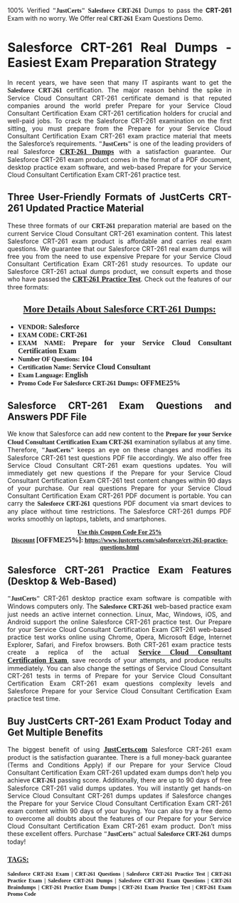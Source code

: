 <p style="text-align: justify;">100% Verified <span style="font-size:14px;"><span style="font-family:Georgia,serif;"><strong>"JustCerts"</strong></span></span> <span style="font-family:Georgia,serif;"><strong>Salesforce CRT-261</strong></span> Dumps to pass the <strong>CRT-261</strong> Exam with no worry. We Offer real <span style="font-family:Georgia,serif;"><strong>CRT-261</strong></span> Exam Questions Demo.</p>

<h1 style="text-align: justify;"><strong>Salesforce CRT-261 Real Dumps - Easiest Exam Preparation Strategy</strong></h1>

<p style="text-align: justify;">In recent years, we have seen that many IT aspirants want to get the <span style="font-family:Georgia,serif;"><strong>Salesforce CRT-261</strong></span> certification. The major reason behind the spike in Service Cloud Consultant CRT-261 certificate demand is that reputed companies around the world prefer Prepare for your Service Cloud Consultant Certification Exam CRT-261 certification holders for crucial and well-paid jobs. To crack the Salesforce CRT-261 examination on the first sitting, you must prepare from the Prepare for your Service Cloud Consultant Certification Exam CRT-261 exam practice material that meets the Salesforce’s requirements. <span style="font-size:14px;"><span style="font-family:Georgia,serif;"><strong>"JustCerts"</strong></span></span> is one of the leading providers of real Salesforce <a href="https://www.justcerts.com/salesforce/crt-261-practice-questions.html"><span style="font-size:16px;"><u><span style="font-family:Georgia,serif;"><strong>CRT-261 Dumps</strong></span></u></span></a> with a satisfaction guarantee. Our Salesforce CRT-261 exam product comes in the format of a PDF document, desktop practice exam software, and web-based Prepare for your Service Cloud Consultant Certification Exam CRT-261 practice test.</p>

<h2 style="text-align: justify;"><strong>Three User-Friendly Formats of JustCerts CRT-261 Updated Practice Material</strong></h2>

<p style="text-align: justify;">These three formats of our <span style="font-family:Georgia,serif;"><strong>CRT-261 </strong></span> preparation material are based on the current Service Cloud Consultant CRT-261 examination content. This latest Salesforce CRT-261 exam product is affordable and carries real exam questions. We guarantee that our Salesforce CRT-261 real exam dumps will free you from the need to use expensive Prepare for your Service Cloud Consultant Certification Exam CRT-261 study resources. To update our Salesforce CRT-261 actual dumps product, we consult experts and those who have passed the <a href="https://www.justcerts.com/salesforce/crt-261-practice-questions.html"><u><span style="font-size:16px;"><span style="font-family:Georgia,serif;"><strong>CRT-261 Practice Test</strong></span></span></u></a>. Check out the features of our three formats:</p>

<h2 style="text-align: center;"><u><strong><span style="font-family:Georgia,serif;">More Details About Salesforce CRT-261 Dumps:</span></strong></u></h2>

<ul>
	<li style="text-align: justify;"><span style="font-size:14px;"><span style="font-family:Georgia,serif;"><strong>VENDOR: </strong></span></span><span style="font-size:16px;"><span style="font-family:Georgia,serif;"><strong>Salesforce</strong></span></span></li>
	<li style="text-align: justify;"><span style="font-size:14px;"><span style="font-family:Georgia,serif;"><strong>EXAM CODE: </strong></span></span><span style="font-size:16px;"><span style="font-family:Georgia,serif;"><strong>CRT-261</strong></span></span></li>
	<li style="text-align: justify;"><span style="font-size:14px;"><span style="font-family:Georgia,serif;"><strong>EXAM NAME: </strong></span></span><span style="font-size:16px;"><span style="font-family:Georgia,serif;"><strong>Prepare for your Service Cloud Consultant Certification Exam</strong></span></span></li>
	<li style="text-align: justify;"><span style="font-size:14px;"><span style="font-family:Georgia,serif;"><strong>Number OF Questions: </strong></span></span><span style="font-size:16px;"><span style="font-family:Georgia,serif;"><strong>104</strong></span></span></li>
	<li style="text-align: justify;"><span style="font-size:14px;"><span style="font-family:Georgia,serif;"><strong>Certification Name: </strong></span></span><span style="font-size:16px;"><span style="font-family:Georgia,serif;"><strong>Service Cloud Consultant</strong></span></span></li>
	<li style="text-align: justify;"><span style="font-size:14px;"><span style="font-family:Georgia,serif;"><strong>Exam Language: </strong></span></span><span style="font-size:16px;"><span style="font-family:Georgia,serif;"><strong>English</strong></span></span></li>
	<li style="text-align: justify;"><span style="font-size:14px;"><span style="font-family:Georgia,serif;"><strong>Promo Code For Salesforce CRT-261 Dumps: </strong></span></span><span style="font-size:16px;"><span style="font-family:Georgia,serif;"><strong>OFFME25%</strong></span></span></li>
</ul>

<h2 style="text-align: justify;"><strong>Salesforce CRT-261 Exam Questions and Answers PDF File</strong></h2>

<p style="text-align: justify;">We know that Salesforce can add new content to the <span style="font-family:Georgia,serif;"><strong>Prepare for your Service Cloud Consultant Certification Exam CRT-261</strong></span> examination syllabus at any time. Therefore, <span style="font-size:14px;"><span style="font-family:Georgia,serif;"><strong>"JustCerts"</strong></span></span> keeps an eye on these changes and modifies its Salesforce CRT-261 test questions PDF file accordingly. We also offer free Service Cloud Consultant CRT-261 exam questions updates. You will immediately get new questions if the Prepare for your Service Cloud Consultant Certification Exam CRT-261 test content changes within 90 days of your purchase. Our real questions Prepare for your Service Cloud Consultant Certification Exam CRT-261 PDF document is portable. You can carry the <span style="font-family:Georgia,serif;"><strong>Salesforce CRT-261</strong></span> questions PDF document via smart devices to any place without time restrictions. The Salesforce CRT-261 dumps PDF works smoothly on laptops, tablets, and smartphones.</p>

<p style="text-align: center;"><span style="font-size:14px;"><span style="font-family:Georgia,serif;"><strong><u>Use this Coupon Code For 25% Discount</u> </strong></span></span><span style="font-size:16px;"><span style="font-family:Georgia,serif;"><strong>[OFFME25%]</strong></span></span><span style="font-size:14px;"><span style="font-family:Georgia,serif;"><strong>: <u><a href="https://www.justcerts.com/salesforce/crt-261-practice-questions.html">https://www.justcerts.com/salesforce/crt-261-practice-questions.html</a></u></strong></span></span></p>

<h2 style="text-align: justify;"><strong>Salesforce CRT-261 Practice Exam Features (Desktop & Web-Based)</strong></h2>

<p style="text-align: justify;"><span style="font-size:14px;"><span style="font-family:Georgia,serif;"><strong>"JustCerts"</strong></span></span> CRT-261 desktop practice exam software is compatible with Windows computers only. The <span style="font-family:Georgia,serif;"><strong>Salesforce CRT-261</strong></span> web-based practice exam just needs an active internet connection. Linux, Mac, Windows, iOS, and Android support the online Salesforce CRT-261 practice test. Our Prepare for your Service Cloud Consultant Certification Exam CRT-261 web-based practice test works online using Chrome, Opera, Microsoft Edge, Internet Explorer, Safari, and Firefox browsers. Both CRT-261 exam practice tests create a replica of the actual <u><a href="https://www.justcerts.com/salesforce/service-cloud-consultant-certification-exams.html"><span style="font-size:16px;"><span style="font-family:Georgia,serif;"><strong>Service Cloud Consultant Certification Exam</strong></span></span></a></u>, save records of your attempts, and produce results immediately. You can also change the settings of Service Cloud Consultant CRT-261 tests in terms of Prepare for your Service Cloud Consultant Certification Exam CRT-261 exam questions complexity levels and Salesforce Prepare for your Service Cloud Consultant Certification Exam practice test time.</p>

<h2 style="text-align: justify;"><strong>Buy JustCerts CRT-261 Exam Product Today and Get Multiple Benefits</strong></h2>

<p style="text-align: justify;">The biggest benefit of using <a href="https://www.justcerts.com/"><u><span style="font-size:16px;"><span style="font-family:Georgia,serif;"><strong>JustCerts.com</strong></span></span></u></a> Salesforce CRT-261 exam product is the satisfaction guarantee. There is a full money-back guarantee (Terms and Conditions Apply) if our Prepare for your Service Cloud Consultant Certification Exam CRT-261 updated exam dumps don’t help you achieve <span style="font-family:Georgia,serif;"><strong>CRT-261 </strong></span> passing score. Additionally, there are up to 90 days of free Salesforce CRT-261 valid dumps updates. You will instantly get hands-on Service Cloud Consultant CRT-261 dumps updates if Salesforce changes the Prepare for your Service Cloud Consultant Certification Exam CRT-261 exam content within 90 days of your buying. You can also try a free demo to overcome all doubts about the features of our Prepare for your Service Cloud Consultant Certification Exam CRT-261 exam product. Don’t miss these excellent offers. Purchase <span style="font-size:14px;"><span style="font-family:Georgia,serif;"><strong>"JustCerts"</strong></span></span> actual <span style="font-family:Georgia,serif;"><strong>Salesforce CRT-261</strong></span> dumps today!</p>

<h3 style="text-align: justify;"><u><span style="font-size:16px;"><span style="font-family:Georgia,serif;"><strong>TAGS:</strong></span></span></u></h3>

<p style="text-align: justify;"><span style="font-size:12px;"><span style="font-family:Georgia,serif;"><strong>Salesforce CRT-261 Exam | CRT-261 Questions | Salesforce CRT-261 Practice Test | CRT-261 Practice Exam | Salesforce CRT-261 Dumps | Salesforce CRT-261 Exam Questions | CRT-261 Braindumps | CRT-261 Practice Exam Dumps | CRT-261 Exam Practice Test | CRT-261 Exam Promo Code </strong></span></span></p>
